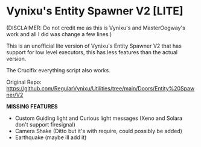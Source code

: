 # Vynixu's Entity Spawner V2 [LITE]
(DISCLAIMER: Do not credit me as this is Vynixu's and MasterOogway's work and all I did was change a few lines.)

This is an unofficial lite version of Vynixu's Entity Spawner V2 that has support for low level executors, this has less features than the actual version.

The Crucifix everything script also works.

Original Repo: https://github.com/RegularVynixu/Utilities/tree/main/Doors/Entity%20Spawner/V2

**MISSING FEATURES**
 - Custom Guiding light and Curious light messages (Xeno and Solara don't support firesignal)
 - Camera Shake (Ditto but it's with require, could possibly be added)
 - Earthquake (maybe ill add it)


  
